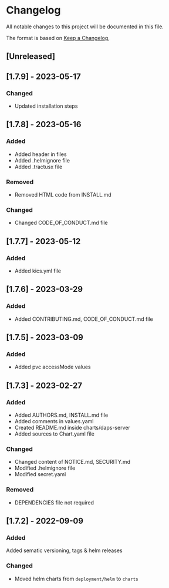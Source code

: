 # Changelog

All notable changes to this project will be documented in this file.

The format is based on [Keep a Changelog](https://keepachangelog.com/en/1.0.0/),

## [Unreleased]

## [1.7.9] - 2023-05-17

### Changed
- Updated installation steps

## [1.7.8] - 2023-05-16

### Added
- Added header in files
- Added .helmignore file
- Added .tractusx file

### Removed
- Removed HTML code from INSTALL.md

### Changed
- Changed CODE_OF_CONDUCT.md file 

## [1.7.7] - 2023-05-12

### Added
- Added kics.yml file

## [1.7.6] - 2023-03-29

### Added
- Added CONTRIBUTING.md, CODE_OF_CONDUCT.md file

## [1.7.5] - 2023-03-09

### Added
 - Added pvc accessMode values

## [1.7.3] - 2023-02-27

### Added
 - Added AUTHORS.md, INSTALL.md file
 - Added comments in values.yaml
 - Created README.md inside charts/daps-server
 - Added sources to Chart.yaml file
 

### Changed
 - Changed content of NOTICE.md, SECURITY.md
 - Modified .helmignore file
 - Modified secret.yaml
 
 ### Removed
 - DEPENDENCIES file not required



## [1.7.2] - 2022-09-09

### Added
Added sematic versioning, tags & helm releases

### Changed
- Moved helm charts from `deployment/helm` to `charts`
